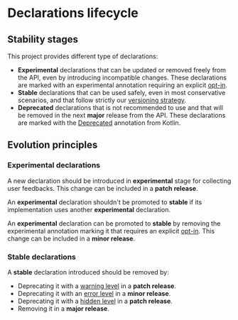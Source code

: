 <!--
    Copyright 2023 Kotools S.A.S.
    Use of this source code is governed by the MIT license.
-->

# Declarations lifecycle

## Stability stages

This project provides different type of declarations:

- **Experimental** declarations that can be updated or removed freely from the
  API, even by introducing incompatible changes.
  These declarations are marked with an experimental annotation requiring an
  explicit [opt-in].
- **Stable** declarations that can be used safely, even in most conservative
  scenarios, and that follow strictly our
  [versioning strategy](versioning-strategy.md).
- **Deprecated** declarations that is not recommended to use and that will be
  removed in the next **major** release from the API.
  These declarations are marked with the [Deprecated][kotlin.Deprecated]
  annotation from Kotlin.

[kotlin.Deprecated]: https://kotlinlang.org/api/latest/jvm/stdlib/kotlin/-deprecated
[opt-in]: https://kotlinlang.org/docs/opt-in-requirements.html

## Evolution principles

### Experimental declarations

A new declaration should be introduced in **experimental** stage for collecting
user feedbacks. This change can be included in a **patch release**.

An **experimental** declaration shouldn't be promoted to **stable** if its
implementation uses another **experimental** declaration.

An **experimental** declaration can be promoted to **stable** by removing the
experimental annotation marking it that requires an explicit [opt-in]. This
change can be included in a **minor release**.

### Stable declarations

A **stable** declaration introduced should be removed by:

- Deprecating it with a [warning level][kotlin.DeprecationLevel.WARNING] in a
  **patch release**.
- Deprecating it with an [error level][kotlin.DeprecationLevel.ERROR] in a
  **minor release**.
- Deprecating it with a [hidden level][kotlin.DeprecationLevel.HIDDEN] in a
  **patch release**.
- Removing it in a **major release**.

[kotlin.DeprecationLevel.ERROR]: https://kotlinlang.org/api/latest/jvm/stdlib/kotlin/-deprecation-level/-e-r-r-o-r.html
[kotlin.DeprecationLevel.HIDDEN]: https://kotlinlang.org/api/latest/jvm/stdlib/kotlin/-deprecation-level/-h-i-d-d-e-n.html
[kotlin.DeprecationLevel.WARNING]: https://kotlinlang.org/api/latest/jvm/stdlib/kotlin/-deprecation-level/-w-a-r-n-i-n-g.html
